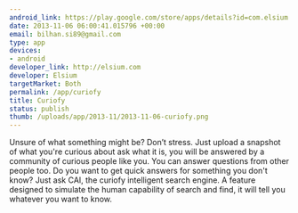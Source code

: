 ```yaml
--- 
android_link: https://play.google.com/store/apps/details?id=com.elsium.curiofy
date: 2013-11-06 06:00:41.015796 +00:00
email: bilhan.si89@gmail.com
type: app
devices: 
- android
developer_link: http://elsium.com
developer: Elsium
targetMarket: Both
permalink: /app/curiofy
title: Curiofy
status: publish
thumb: /uploads/app/2013-11/2013-11-06-curiofy.png
---
```


Unsure of what something might be? Don’t stress. Just upload a snapshot of what you're curious about ask what it is, you will be answered by a community of curious people like you. You can answer questions from other people too.
Do you want to get quick answers for something you don't know? Just ask CAI, 
the curiofy intelligent search engine. A feature designed to simulate the human capability of search and find, it will tell you whatever you want to know. 
